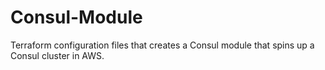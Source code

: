 # Consul-Module
Terraform configuration files that creates a Consul module that spins up a Consul cluster in AWS. 

